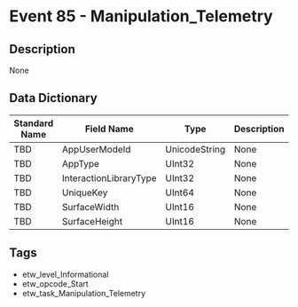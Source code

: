 # Event 85 - Manipulation_Telemetry

## Description
None

## Data Dictionary
|Standard Name|Field Name|Type|Description|Sample Value|
|---|---|---|---|---|
|TBD|AppUserModeId|UnicodeString|None|`None`|
|TBD|AppType|UInt32|None|`None`|
|TBD|InteractionLibraryType|UInt32|None|`None`|
|TBD|UniqueKey|UInt64|None|`None`|
|TBD|SurfaceWidth|UInt16|None|`None`|
|TBD|SurfaceHeight|UInt16|None|`None`|

## Tags
* etw_level_Informational
* etw_opcode_Start
* etw_task_Manipulation_Telemetry